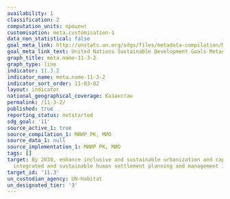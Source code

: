 ```yaml
---
availability: 1
classification: 2
computation_units: процент
customisation: meta.customisation-1
data_non_statistical: false
goal_meta_link: http://unstats.un.org/sdgs/files/metadata-compilation/Metadata-Goal-11.pdf
goal_meta_link_text: United Nations Sustainable Development Goals Metadata (pdf 2066kB)
graph_title: meta.name-11-3-2
graph_type: line
indicator: 11.3.2
indicator_name: meta.name-11-3-2
indicator_sort_order: 11-03-02
layout: indicator
national_geographical_coverage: Казахстан
permalink: /11-3-2/
published: true
reporting_status: notstarted
sdg_goal: '11'
source_active_1: true
source_compilation_1: МИИР РК, МИО
source_data_1: null
source_implementation_1: МИИР РК, МИО
tags: []
target: By 2030, enhance inclusive and sustainable urbanization and capacity for participatory,
  integrated and sustainable human settlement planning and management in all countries
target_id: '11.3'
un_custodian_agency: UN-Habitat
un_designated_tier: '3'
---
```

